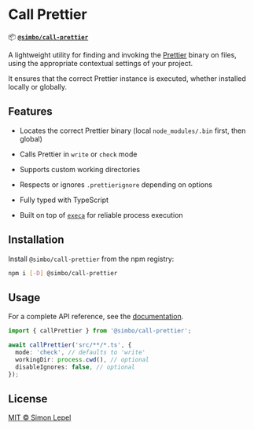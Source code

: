 # Call Prettier

📦 [**`@simbo/call-prettier`**](https://npmjs.com/package/@simbo/call-prettier)

A lightweight utility for finding and invoking the
[Prettier](https://prettier.io/) binary on files, using the appropriate
contextual settings of your project.

It ensures that the correct Prettier instance is executed, whether installed
locally or globally.

## Features

- Locates the correct Prettier binary (local `node_modules/.bin` first, then
  global)

- Calls Prettier in `write` or `check` mode

- Supports custom working directories

- Respects or ignores `.prettierignore` depending on options

- Fully typed with TypeScript

- Built on top of [`execa`](https://npmjs.com/package/execa) for reliable
  process execution

## Installation

Install `@simbo/call-prettier` from the npm registry:

```bash
npm i [-D] @simbo/call-prettier
```

## Usage

For a complete API reference, see the
[documentation](https://simbo.codes/packages/modules/_simbo_call-prettier/).

```ts
import { callPrettier } from '@simbo/call-prettier';

await callPrettier('src/**/*.ts', {
  mode: 'check', // defaults to 'write'
  workingDir: process.cwd(), // optional
  disableIgnores: false, // optional
});
```

## License

[MIT © Simon Lepel](http://simbo.mit-license.org/2025/)
